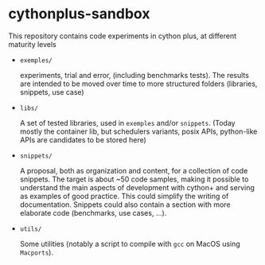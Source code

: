 # cythonplus-sandbox

This repository contains code experiments in cython plus, at different maturity levels

- `exemples/`

  experiments, trial and error, (including benchmarks tests).
  The results are intended to be moved over time to more structured folders (libraries,
  snippets, use case)


- `libs/`

  A set of tested libraries, used in `exemples` and/or `snippets`.
  (Today mostly the container lib, but schedulers variants, posix APIs,
  python-like APIs are candidates to be stored here)


- `snippets/`

  A proposal, both as organization and content, for a collection of code snippets.
  The target is about ~50 code samples, making it possible to understand the main
  aspects of development with cython+ and serving
  as examples of good practice. This could simplify the writing of documentation.
  Snippets could also contain a section with more elaborate code (benchmarks, use cases, ...).


- `utils/`

  Some utilities (notably a script to compile with `gcc` on MacOS using `Macports`).
